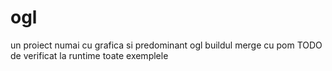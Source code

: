 # ogl
un proiect numai cu grafica si predominant ogl
buildul merge cu pom
TODO de verificat la runtime toate exemplele 